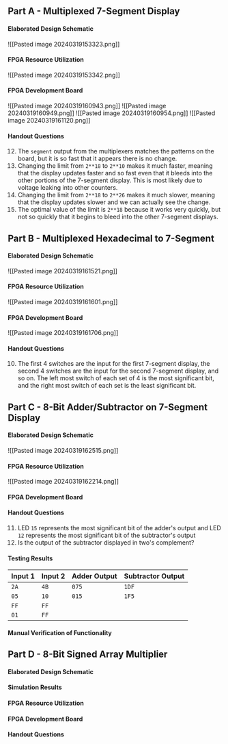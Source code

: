 ## Part A - Multiplexed 7-Segment Display
#### Elaborated Design Schematic
![[Pasted image 20240319153323.png]]

#### FPGA Resource Utilization
![[Pasted image 20240319153342.png]]

#### FPGA Development Board
![[Pasted image 20240319160943.png]]
![[Pasted image 20240319160949.png]]
![[Pasted image 20240319160954.png]]
![[Pasted image 20240319161120.png]]

#### Handout Questions
12. The `segment` output from the multiplexers matches the patterns on the board, but it is so fast that it appears there is no change.
13. Changing the limit from `2**18` to `2**10` makes it much faster, meaning that the display updates faster and so fast even that it bleeds into the other portions of the 7-segment display. This is most likely due to voltage leaking into other counters.
14. Changing the limit from `2**18` to `2**26` makes it much slower, meaning that the display updates slower and we can actually see the change.
15. The optimal value of the limit is `2**18` because it works very quickly, but not so quickly that it begins to bleed into the other 7-segment displays.

## Part B - Multiplexed Hexadecimal to 7-Segment
#### Elaborated Design Schematic
![[Pasted image 20240319161521.png]]
#### FPGA Resource Utilization
![[Pasted image 20240319161601.png]]
#### FPGA Development Board
![[Pasted image 20240319161706.png]]

#### Handout Questions
10. The first 4 switches are the input for the first 7-segment display, the second 4 switches are the input for the second 7-segment display, and so on. The left most switch of each set of 4 is the most significant bit, and the right most switch of each set is the least significant bit.

## Part C - 8-Bit Adder/Subtractor on 7-Segment Display
#### Elaborated Design Schematic
![[Pasted image 20240319162515.png]]
#### FPGA Resource Utilization
![[Pasted image 20240319162214.png]]
#### FPGA Development Board

#### Handout Questions
11.  LED `15` represents the most significant bit of the adder's output and LED `12` represents the most significant bit of the subtractor's output
12. Is the output of the subtractor displayed in two's complement?
#### Testing Results
| Input 1 | Input 2 | Adder Output | Subtractor Output |
| ------- | ------- | ------------ | ----------------- |
| `2A`    | `4B`    | `075`        | `1DF`             |
| `05`    | `10`    | `015`        | `1F5`             |
| `FF`    | `FF`    |              |                   |
| `01`    | `FF`    |              |                   |

#### Manual Verification of Functionality


## Part D - 8-Bit Signed Array Multiplier
#### Elaborated Design Schematic


#### Simulation Results


#### FPGA Resource Utilization


#### FPGA Development Board


#### Handout Questions